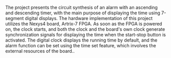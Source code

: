The project presents the circuit synthesis of an alarm with an ascending and descending timer, with the main purpose of displaying the time using 7-segment digital displays. The hardware implementation of this project utilizes the Nexys4 board, Artrix-7 FPGA. As soon as the FPGA is powered on, the clock starts, and both the clock and the board's own clock generate synchronization signals for displaying the time when the start-stop button is activated. The digital clock displays the running time by default, and the alarm function can be set using the time set feature, which involves the external resources of the board..
